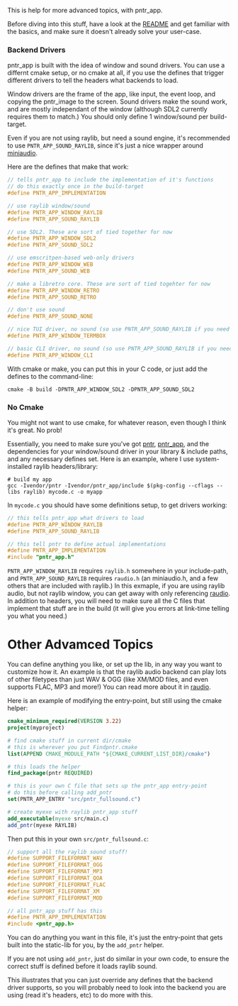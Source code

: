 This is help for more advanced topics, with pntr_app.

Before diving into this stuff, have a look at the [README](README.md) and get familiar with the basics, and make sure it doesn't already solve your user-case.

### Backend Drivers

pntr_app is built with the idea of window and sound drivers. You can use a differnt cmake setup, or no cmake at all, if you use the defines that trigger different drivers to tell the headers what backends to load.

Window drivers are the frame of the app, like input, the event loop, and copying the pntr_image to the screen. Sound drivers make the sound work, and are mostly independant of the window (although SDL2 currently requires them to match.) You should only define 1 window/sound per build-target.

Even if you are not using raylib, but need a sound engine, it's recommended to use `PNTR_APP_SOUND_RAYLIB`, since it's just a nice wrapper around [miniaudio](https://miniaud.io/).

Here are the defines that make that work:

```c
// tells pntr_app to include the implementation of it's functions
// do this exactly once in the build-target
#define PNTR_APP_IMPLEMENTATION

// use raylib window/sound
#define PNTR_APP_WINDOW_RAYLIB
#define PNTR_APP_SOUND_RAYLIB

// use SDL2. These are sort of tied together for now
#define PNTR_APP_WINDOW_SDL2
#define PNTR_APP_SOUND_SDL2

// use emscritpen-based web-only drivers
#define PNTR_APP_WINDOW_WEB
#define PNTR_APP_SOUND_WEB

// make a libretro core. These are sort of tied togehter for now
#define PNTR_APP_WINDOW_RETRO
#define PNTR_APP_SOUND_RETRO

// don't use sound
#define PNTR_APP_SOUND_NONE

// nice TUI driver, no sound (so use PNTR_APP_SOUND_RAYLIB if you need that)
#define PNTR_APP_WINDOW_TERMBOX

// basic CLI driver, no sound (so use PNTR_APP_SOUND_RAYLIB if you need that)
#define PNTR_APP_WINDOW_CLI
```

With cmake or make, you can put this in your C code, or just add the defines to the command-line:

```
cmake -B build -DPNTR_APP_WINDOW_SDL2 -DPNTR_APP_SOUND_SDL2
```


### No Cmake

You might not want to use cmake, for whatever reason, even though I think it's great. No prob!

Essentially, you need to make sure you've got [pntr](https://github.com/robloach/pntr_app), [pntr_app](https://github.com/robloach/pntr_app), and the dependencies for your window/sound driver in your library & include paths, and any necessary defines set. Here is an example, where I use system-installed raylib headers/library:

```
# build my app
gcc -Ivendor/pntr -Ivendor/pntr_app/include $(pkg-config --cflags --libs raylib) mycode.c -o myapp
```

In `mycode.c` you should have some definitions setup, to get drivers working:

```c
// this tells pntr_app what drivers to load
#define PNTR_APP_WINDOW_RAYLIB
#define PNTR_APP_SOUND_RAYLIB

// this tell pntr to define actual implementations
#define PNTR_APP_IMPLEMENTATION
#include "pntr_app.h"
```

`PNTR_APP_WINDOW_RAYLIB` requires `raylib.h` somewhere in your include-path, and `PNTR_APP_SOUND_RAYLIB` requires `raudio.h` (an miniaudio.h, and a few others that are included with raylib.) In this exmaple, if you are using raylib audio, but not raylib window, you can get away with only referencing [raudio](https://github.com/raysan5/raudio). In addition to headers, you will need to make sure all the C files that implement that stuff are in the build (it will give you errors at link-time telling you what you need.)

# Other Advamced Topics

You can define anything you like, or set up the lib, in any way you want to customize how it. An example is that the raylib audio backend can play lots of other filetypes than just WAV & OGG (like XM/MOD files, and even supports FLAC, MP3 and more!) You can read more about it in [raudio](https://github.com/raysan5/raudio/blob/master/src/raudio.c).

Here is an example of modifying the entry-point, but still using the cmake helper:

```cmake
cmake_minimum_required(VERSION 3.22)
project(myproject)

# find cmake stuff in current dir/cmake
# this is wherever you put Findpntr.cmake
list(APPEND CMAKE_MODULE_PATH "${CMAKE_CURRENT_LIST_DIR}/cmake")

# this loads the helper
find_package(pntr REQUIRED)

# this is your own C file that sets up the pntr_app entry-point
# do this before calling add_pntr
set(PNTR_APP_ENTRY "src/pntr_fullsound.c")

# create myexe with raylib pntr_app stuff
add_executable(myexe src/main.c)
add_pntr(myexe RAYLIB)
```

Then put this in your own `src/pntr_fullsound.c`:

```c
// support all the raylib sound stuff!
#define SUPPORT_FILEFORMAT_WAV
#define SUPPORT_FILEFORMAT_OGG
#define SUPPORT_FILEFORMAT_MP3
#define SUPPORT_FILEFORMAT_QOA
#define SUPPORT_FILEFORMAT_FLAC
#define SUPPORT_FILEFORMAT_XM
#define SUPPORT_FILEFORMAT_MOD

// all pntr_app stuff has this
#define PNTR_APP_IMPLEMENTATION
#include <pntr_app.h>
```

You can do anything you want in this file, it's just the entry-point that gets built into the static-lib for you, by the `add_pntr` helper.

If you are not using `add_pntr`, just do similar in your own code, to ensure the correct stuff is defined before it loads raylib sound.

This illustrates that you can just override any defines that the backend driver supports, so you will probably need to look into the backend you are using (read it's headers, etc) to do more with this.

